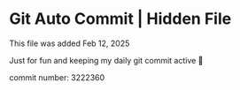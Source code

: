 # Git Auto Commit | Hidden File

This file was added Feb 12, 2025

Just for fun and keeping my daily git commit active 🤪

commit number: 3222360
